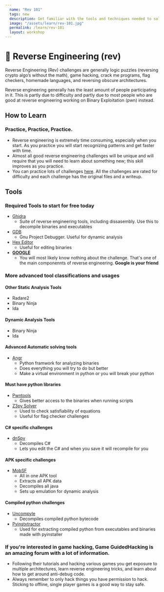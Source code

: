 ```yaml
---
  name: "Rev 101"
  tags: new
  description: Get familiar with the tools and techniques needed to solve basic reverse engneering challeng
  image: "/assets/learn/rev-101.jpg"
  permalink: /learn/rev-101
  layout: workshop
---
```


# 🔬 Reverse Engineering (rev)

Reverse Engineering (Rev) challenges are generally logic puzzles (reversing crypto algo’s without the math), game hacking, crack me programs, flag checkers, homemade languages, and reversing obscure architectures. 

Reverse engineering generally has the least amount of people participating in it. This is partly due to difficulty and partly due to most people who are good at reverse engineering working on Binary Exploitation (pwn) instead. 

## How to Learn

### Practice, Practice, Practice. 
- Reverse engineering is extremely time consuming, especially when you start. As you practice you will start recognizing patterns and get faster with time.
- Almost all good reverse engineering challenges will be unique and will require that you will need to learn about something new; this skill improves as you practice.
- You can practice lots of challenges [here](https://github.com/Kasimir123/CTFWriteUps). All the challenges are rated for difficulty and each challenge has the original files and a writeup.

## Tools

### Required Tools to start for free today

- [Ghidra](https://ghidra-sre.org/)
  - Suite of reverse engineering tools, including dissasembly. Use this to decompile binaries and executables
- [GDB](gnu.org/software/gdb/)
  - Gnu Project Debugger. Useful for dynamic analysis
- [Hex Editor](https://hexed.it/)
  - Useful for editing binaries
- [**GOOGLE**](https://www.google.com/)
  - You will most likely know nothing about the challenge. That's one of the main componennts of reverse engineering. **Google is your friend**

### More advanced tool classifications and usages

#### Other Static Analysis Tools
- Radare2
- Binary Ninja
- Ida

#### Dynamic Analysis Tools
- Binary Ninja
- Ida


#### Advanced Automatic solving tools
- [Angr](https://angr.io/)
  - Python framwork for analyzing binaries
  - Does everything you will try to do but better
  - Make a virtual environment in python or you will break your python


#### Must have python libraries
- [Pwntools](https://pypi.org/project/pwntools/)
  - Gives better access to the binaries when running scripts
- [Z3py Solver](https://pypi.org/project/z3-solver/)
  - Used to check satisfiability of equations
  - Useful for flag checker challenges


#### C# specific challenges
- [dnSpy](https://github.com/dnSpy/dnSpy)
  - Decompiles C#
  - Lets you edit the C# and when you save it will recompile for you


#### APK specific challenges
- [MobSF](https://mobsf.github.io/docs/#/)
  - All in one APK tool 
  - Extracts all APK data
  - Decompiles all java
  - Sets up emulation for dynamic analysis


#### Compiled python challenges
- [Uncompyle](https://pypi.org/project/uncompyle6/)
    - Decompiles compiled python bytecode
- [Pyinstxtractor](https://github.com/extremecoders-re/pyinstxtractor)
  - Used for extracting compiled python from executables and binaries made with pyinstaller


### If you're interested in game hacking, Game GuidedHacking is an amazing forum with a lot of information.
- Following their tutorials and hacking various games you get exposure to multiple architectures,  learn reverse engineering tricks, and learn about how to get around anti-debug code.
- Always remember to only hack things you have permission to hack. Sticking to offline, single player games is a good way to stay safe.
